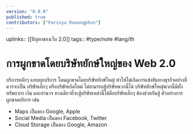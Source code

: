 ```yaml
---
version: "0.0.0"
published: true
contributors: ["Parinya Rueangphun"]
---
```

uplinks:: [[ปัญหาของเว็บ 2.0]]
tags:: #type/note #lang/th 
# การผูกขาดโดยบริษัทยักษ์ใหญ่ของ Web 2.0
บริการหลักๆ แทบทุกบริการ โดนผูกขาดโดยบริษัทยักษ์ใหญ่ ทำให้ไม่เกิดการแข่งขันทางธุรกิจอย่างที่ควรจะเป็น บริษัทเล็กๆ หรือบริษัทเกิดใหม่ ไม่สามารถสู้บริษัทพวกนี้ได้ บริษัทยักษ์ใหญ่พวกนี้มีทั้งทรัพยากร เงิน และอำนาจ ทางเดียวที่จะสู้บริษัทเหล่านี้ได้คือบริษัทเล็กๆ ต้องช่วยกันสู้ ตัวอย่างการผูกขาดบริการ เช่น
- Maps เป็นของ Google, Apple
- Social Media  เป็นของ Facebook, Twitter
- Cloud Storage เป็นของ Google, Amazon